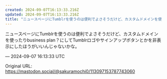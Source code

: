 ```yaml
---
created: 2024-09-07T16:13:33.216Z
updated: 2024-09-07T16:13:33.216Z
title: "ニュースページにTumblrを使うのは便利でよさそうだけど、カスタムドメインを使[...]"
---
```


<p>ニュースページにTumblrを使うのは便利でよさそうだけど、カスタムドメインを使ったりbusiness plan？にしてTumblrロゴやサインアップボタンとかを非表示にしたほうがいいんじゃないかな。</p>

&mdash; 2024-09-07 16:13:33 UTC

Original URL: https://mastodon.social/@sakuramochi0/113097153787743060

